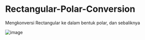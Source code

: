 # Rectangular-Polar-Conversion
Mengkonversi Rectangular ke dalam bentuk polar, dan sebaliknya


![image](https://user-images.githubusercontent.com/107126204/203467103-fd6df5ca-93a9-4034-a8df-9815f27d3ec8.png)
